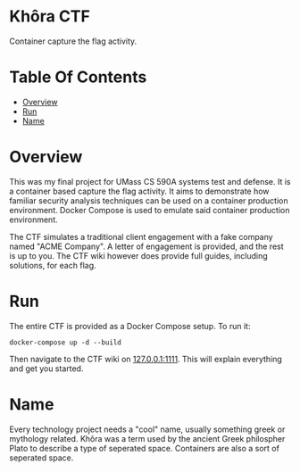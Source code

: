# Khôra CTF
Container capture the flag activity.

# Table Of Contents
- [Overview](#overview)
- [Run](#run)
- [Name](#name)

# Overview
This was my final project for UMass CS 590A systems test and defense. It is a container based capture the flag activity. It aims to demonstrate how familiar security analysis techniques can be used on a container production environment. Docker Compose is used to emulate said container production environment.

The CTF simulates a traditional client engagement with a fake company named "ACME Company". A letter of engagement is provided, and the rest is up to you. The CTF wiki however does provide full guides, including solutions, for each flag.

# Run
The entire CTF is provided as a Docker Compose setup. To run it:

```
docker-compose up -d --build
```

Then navigate to the CTF wiki on [127.0.0.1:1111](http://127.0.0.1:1111). This will explain everything and get you started.

# Name
Every technology project needs a "cool" name, usually something greek or mythology related. Khôra was a term used by the ancient Greek philospher Plato to describe a type of seperated space. Containers are also a sort of seperated space.
